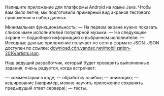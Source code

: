 Напишите приложение для платформы Android на языке Java. Чтобы вам было легче, мы подготовили примерный вид экранов тестового приложения и набор данных.

Минимальная функциональность:
— На первом экране нужно показать список имен исполнителей популярной музыки.
— На следующем экране — подробную информацию о выбранном исполнителе.
— Исходные данные приложение получает по сети в формате JSON. JSON доступен по ссылке: [download.cdn.yandex.net/mobilization-2016/artists.json](download.cdn.yandex.net/mobilization-2016/artists.json).

Наш ведущий разработчик, который будет проверять выполненные задания, очень радуется, когда встречает:

— комментарии в коде;
— обработку ошибок;
— анимацию;
— кеширование (например, можно научить приложение сохранять предыдущий ответ сервера);
— тесты. 

